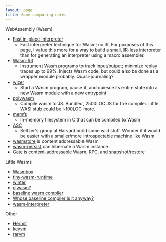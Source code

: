 ```yaml
---
layout: page
title: Some computing notes
---
```


WebAssembly (Wasm)

* [Fast in-place interpreter](https://dl.acm.org/doi/abs/10.1145/3563311)
  * Fast interpreter technique for Wasm; no IR. For purposes of this page, I
    value this more for a way to build a small, IR-less interpreter than for
    generating an interpreter using a macro assembler.
* [Wasm-R3](https://dl.acm.org/doi/10.1145/3689787)
  * Instrument Wasm programs to track input/output; minimize replay traces up
    to 99%. Injects Wasm code, but could also be done as a wrapper module
    probably. Quasi-journaling?
* [wizer](https://github.com/bytecodealliance/wizer)
  * Start a Wasm program, pause it, and quiesce its entire state into a new
    Wasm module with a new entrypoint
* [polywasm](https://github.com/evanw/polywasm)
  * Compile wasm to JS. Bundled, 2500LOC JS for the compiler. Little WASI stub
    could be ~100LOC more.
* [memfs](https://github.com/tekknolagi/llvm-project/tree/5dc09c94393510bc8d042a9f07382b53e845c0f2/binji)
  * In-memory filesystem in C that can be compiled to Wasm
* [ASC](https://dl.acm.org/doi/10.1145/2654822.2541985)
  * Seltzer's group at Harvard build some wild stuff. Wonder if it would be
    easier with a smaller/more introspectable machine like Wasm.
* [wasmstore](https://github.com/dylibso/wasmstore) is content addressable Wasm
* [wasm-persist](https://github.com/dfinity-side-projects/wasm-persist) can
  hibernate a Wasm instance
* [Gate](https://github.com/gate-computer/gate) is content-addressable Wasm,
  RPC, and snapshot/restore

Little Wasms

* [Wasmbox](https://github.com/imasahiro/wasmbox)
* [tiny-wasm-runtime](https://github.com/r1ru/tiny-wasm-runtime)
* [winter](https://github.com/peterseymour/winter)
* [cjwasm?](https://github.com/jeaiii/cjwasm)
* [baseline wasm compiler](https://wingolog.org/archives/2020/03/25/firefoxs-low-latency-webassembly-compiler)
* [Whose baseline compiler is it anyway?](https://arxiv.org/abs/2305.13241)
* [wasm-interpreter](https://github.com/csjh/wasm-interpreter)

Other

* [Hermit](https://github.com/dylibso/hermit)
* [keyvm](https://github.com/void4/keyvm)
* [rarvm](https://github.com/void4/rarust)
